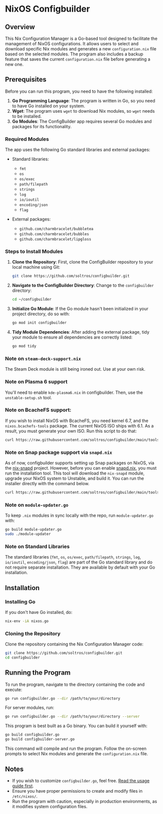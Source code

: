 
# NixOS Configbuilder

## Overview

This Nix Configuration Manager is a Go-based tool designed to facilitate the management of NixOS configurations. It allows users to select and download specific Nix modules and generates a new `configuration.nix` file based on the selected modules. The program also includes a backup feature that saves the current `configuration.nix` file before generating a new one.

## Prerequisites

Before you can run this program, you need to have the following installed:

1. **Go Programming Language**: The program is written in Go, so you need to have Go installed on your system.
2. **Wget**: The program uses `wget` to download Nix modules, so `wget` needs to be installed.
3. **Go Modules**: The ConfigBuilder app requires several Go modules and packages for its functionality.

### Required Modules

The app uses the following Go standard libraries and external packages:

- Standard libraries:
  - `fmt`
  - `os`
  - `os/exec`
  - `path/filepath`
  - `strings`
  - `log`
  - `io/ioutil`
  - `encoding/json`
  - `flag`

- External packages:
  - `github.com/charmbracelet/bubbletea`
  - `github.com/charmbracelet/bubbles`
  - `github.com/charmbracelet/lipgloss`

### Steps to Install Modules

1. **Clone the Repository**: First, clone the ConfigBuilder repository to your local machine using Git:
    ```sh
    git clone https://github.com/soltros/configbuilder.git
    ```

2. **Navigate to the ConfigBuilder Directory**: Change to the `configbuilder` directory:
    ```sh
    cd ~/configbuilder
    ```

3. **Initialize Go Module**: If the Go module hasn't been initialized in your project directory, do so with:
    ```sh
    go mod init configbuilder
    ```

4. **Tidy Module Dependencies**: After adding the external package, tidy your module to ensure all dependencies are correctly listed:
    ```sh
    go mod tidy
    ```

### Note on `steam-deck-support.nix`

The Steam Deck module is still being ironed out. Use at your own risk.

### Note on Plasma 6 support

You'll need to enable `kde-plasma6.nix` in configbuilder. Then, use the `unstable-setup.sh` tool.

### Note on BcacheFS support:

If you wish to install NixOS with BcacheFS, you need kernel 6.7, and the `nixos.bcachefs-tools` package. The current NixOS ISO ships with 6.1. As a result, you must generate your own ISO. Run this script to do that:

```sh
curl https://raw.githubusercontent.com/soltros/configbuilder/main/tools/bcachfs-iso-builder.sh | sh
```

### Note on Snap package support via `snapd.nix`

As of now, configbuilder supports setting up Snap packages on NixOS, via the [nix-snapd](https://github.com/io12/nix-snapd) project. However, before you can enable [snapd.nix](https://github.com/soltros/configbuilder/blob/main/modules/snapd.nix), you must run the installation tool. This tool will download the `nix-snapd` module, upgrade your NixOS system to Unstable, and build it. You can run the installer directly with the command below.

```sh
curl https://raw.githubusercontent.com/soltros/configbuilder/main/tools/snapd-installer.sh | sh
```

### Note on `module-updater.go`

To keep `.nix` modules in sync locally with the repo, run `module-updater.go` with:

```sh
go build module-updater.go
sudo ./module-updater
```

### Note on Standard Libraries

The standard libraries (`fmt`, `os`, `os/exec`, `path/filepath`, `strings`, `log`, `io/ioutil`, `encoding/json`, `flag`) are part of the Go standard library and do not require separate installation. They are available by default with your Go installation.

## Installation

### Installing Go

If you don't have Go installed, do:

```sh
nix-env -iA nixos.go
```

### Cloning the Repository

Clone the repository containing the Nix Configuration Manager code:
```sh
git clone https://github.com/soltros/configbuilder.git
cd configbuilder
```

## Running the Program

To run the program, navigate to the directory containing the code and execute:
```sh
go run configbuilder.go --dir /path/to/your/directory
```

For server modules, run:
```sh
go run configbuilder.go --dir /path/to/your/directory --server
```

This program is best built as a Go binary. You can build it yourself with:
```sh
go build configbuilder.go
go build configbuilder-server.go
```

This command will compile and run the program. Follow the on-screen prompts to select Nix modules and generate the `configuration.nix` file.

## Notes

- If you wish to customize `configbuilder.go`, feel free. [Read the usage guide first](https://github.com/soltros/configbuilder/blob/main/USAGE.md).
- Ensure you have proper permissions to create and modify files in `/etc/nixos/`.
- Run the program with caution, especially in production environments, as it modifies system configuration files.
